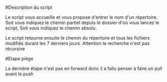 #Description du script 

Le script vous accueille et vous propose d'entrer le nom d'un répertoire.
Soit vous indiquez le chemin partiel depuis le dossier d'où vous lancez le script,
Soit vous indiquez le chemin absolu.

Le script retourne ensuite le chemin du répertoire et tous les fichiers modifiés durant les 7 derniers jours. 
Attention la recherche n'est pas récursive 


#Etape piège

La dernière étape n'est pas en forward donc il a fallu penser à faire un pull avant le push 

